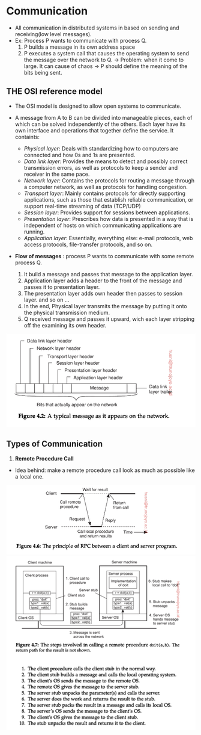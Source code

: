# Communication 
+ All communication in distributed systems in based on sending and receiving(low level messages).
+ Ex: Process P wants to communicate with process Q. 
    1. P builds a message in its own address space
    2. P executes a system call that causes the operating system to send the message over the network to Q.
    $\to$ Problem: when it come to large. It can cause of chaos $\to$ P should define the meaning of the bits being sent.
## THE OSI reference model
+ The OSI model is designed to allow open systems to communicate. 

<div>
<src img="Media/distributed_systems/OSI_model.png"  >
</div>

+ A message from A to B can be divided into manageable pieces, each of which can be solved independently of the others. Each layer have its own interface and operations that together define the service. It containts:
    + *Physical layer*: Deals with standardizing how to computers are connected and how 0s and 1s are presented.
    + *Data link layer*: Provides the means to detect and possibly correct transmission errors, as well as protocols to keep a sender and receiver in the same pace. 
    + *Network layer*: Contains the protocols for routing a message through a computer network, as well as protocols for handling congestion. 
    + *Transport layer*: Mainly contains protocols for directly supporting applications, such as those that establish reliable communication, or support real-time streaming of data (TCP/UDP)
    + *Session layer*: Provides support for sessions between applications.
    + *Presentation layer*: Prescribes how data is presented in a way that is independent of hosts on which communicating applications are running. 
    + *Application layer*: Essentially, everything else: e-mail protocols, web access protocols, file-transfer protocols, and so on. 

+ **Flow of messages** : process P wants to communicate with some remote process Q.
    1. It build a message and passes that message to the application layer. 
    2. Application layer adds a header to the front of the message and passes it to presentation layer.
    3. The presentation layer adds own header then passes to session layer. and so on ... 
    4. In the end, Physical layer transmits the message by putting it onto the physical transmission medium. 
    5. Q received message and passes it upward, wich each layer stripping off the examining its own header. 

<div>
<img src="Media/distributed_systems/message_transfer.png">
</div>

## Types of Communication
1. **Remote Procedure Call**
+ Idea behind: make a remote procedure call look as much as possible like a local one. 

<div>
<img src="/Media/distributed_systems/RPC_basic.png">
</div>


<div>
<img src="Media/distributed_systems/RPC_flow.png">
</div>